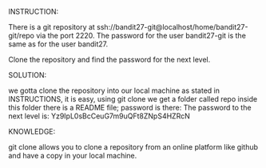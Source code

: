 INSTRUCTION:

There is a git repository at ssh://bandit27-git@localhost/home/bandit27-git/repo via the port 2220. The password for the user bandit27-git is the same as for the user bandit27.

Clone the repository and find the password for the next level.

SOLUTION:

we gotta clone the repository into our local machine as stated in INSTRUCTIONS, it is easy, using git clone <url>
we get a folder called repo
inside this folder there is a README file;
password is there: 
The password to the next level is: Yz9IpL0sBcCeuG7m9uQFt8ZNpS4HZRcN

KNOWLEDGE:

git clone allows you to clone a repository from an online platform like github and have a copy in your local machine.
